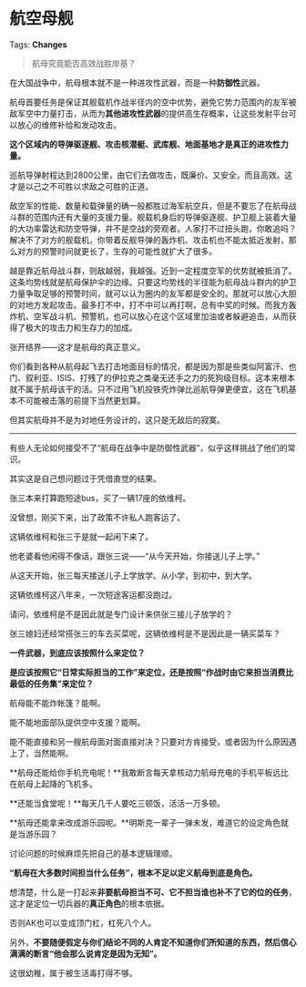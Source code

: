 # 航空母舰

Tags: **Changes**

> 航母究竟能否高效战胜岸基？



在大国战争中，航母根本就不是一种进攻性武器，而是一种**防御性**武器。

航母首要任务是保证其舰载机作战半径内的空中优势，避免它势力范围内的友军被敌军空中力量打击，从而为**其他进攻性武器**的提供高生存概率，让这些发射平台可以放心的维修补给和发动攻击。

**这个区域内的导弹驱逐舰、攻击核潜艇、武库舰、地面基地才是真正的进攻性力量。**

巡航导弹射程达到2800公里，由它们去做攻击，既廉价、又安全，而且高效。这才是以己之不可胜以求敌之可胜的正道。

敌空军的性能、数量和载弹量的确一般都胜过海军航空兵，但是不要忘了在航母战斗群的范围内还有大量的支援力量。舰载机身后的导弹驱逐舰、护卫舰上装着大量的大功率雷达和防空导弹，并不是空战的旁观者。人家打不过扭头跑，你敢追吗？解决不了对方的舰载机，你带着反舰导弹的轰炸机、攻击机也不能太抵近发射，那么对方的预警时间就更长了，生存的可能性就扩大了很多。

越是靠近航母战斗群，则敌越弱，我越强。近到一定程度空军的优势就被抵消了。这条均势线就是航母保护伞的边缘。只要这均势线的半径能为航母战斗群内的护卫力量争取足够的预警时间，就可以认为圈内的友军都是安全的。那就可以放心大胆的对地方发起攻击。最多打不中，打不中可以再打啊，总有中奖的时候。而我方轰炸机、空军战斗机、预警机，也可以放心在这个区域里加油或者躲避追击，从而获得了极大的攻击力和生存力的加成。

张开结界——这才是航母的真正意义。

你们看到各种从航母起飞去打击地面目标的情况，都是因为那是些类似阿富汗、也门、叙利亚、ISIS、打残了的伊拉克之类毫无还手之力的死狗级目标。这本来根本就不属于航母该干的活。只不过用飞机投铁壳炸弹比巡航导弹更便宜，这在飞机基本不可能被击落的前提下当然更划算。

但其实航母并不是为对地任务设计的，这只是无敌后的寂寞。



---

有些人无论如何接受不了“航母在战争中是防御性武器”，似乎这样挑战了他们的常识。

其实这是自己想问题过于凭借直觉的结果。

张三本来打算跑短途bus，买了一辆17座的依维柯。

没曾想，刚买下来，出了政策不许私人跑客运了。

这辆依维柯和张三于是就一起闲下来了。

他老婆看他闲得不像话，跟张三说——“从今天开始，你接送儿子上学。”

从这天开始，张三每天接送儿子上学放学。从小学，到初中，到大学。

这辆依维柯这八年来，一次短途客运都没跑过。

请问，依维柯是不是因此就是专门设计来供张三接儿子放学的？

张三媳妇还经常搭张三的车去买菜呢，这辆依维柯是不是因此是一辆买菜车？

**一件武器，到底应该按照什么来定位？**

**是应该按照它“日常实际担当的工作”来定位，还是按照“作战时由它来担当消费比最低的任务集”来定位？**

航母能不能炸帐篷？能啊。

能不能地面部队提供空中支援？能啊。

能不能直接和另一艘航母面对面直接对决？只要对方肯接受，或者因为什么原因遇上了，当然能啊。

**航母还能给你手机充电呢！**我敢断言每天拿核动力航母充电的手机平板远比在航母上起降的飞机多。

**还能当食堂呢！**每天几千人要吃三顿饭，活活一万多顿。

**航母还能拿来改成游乐园呢。**明斯克一辈子一弹未发，难道它的设定角色就是当游乐园？

讨论问题的时候麻烦先把自己的基本逻辑理顺。

**“航母在大多数时间担当什么任务”，根本不足以定义航母到底是角色。**

想清楚，什么是一打起来**非要航母担当不可、它不担当谁也补不了它的位的任务**，这才是定位一切兵器的**真正角色**的根本依据。

否则AK也可以变成顶门杠，杠死八个人。

另外，**不要随便假定与你们结论不同的人肯定不知道你们所知道的东西，然后信心满满的断言“他会那么说肯定是因为无知”。**

这很幼稚，属于被生活毒打得不够。



